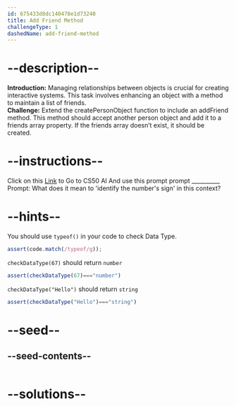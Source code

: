 ```yaml
---
id: 675433d8dc140478e1d73240
title: Add Friend Method
challengeType: 1
dashedName: add-friend-method
---
```


# --description--

**Introduction:**
Managing relationships between objects is crucial for creating interactive systems. This task involves enhancing an object with a method to maintain a list of friends.
<br>
**Challenge:**
Extend the createPersonObject function to include an addFriend method. This method should accept another person object and add it to a friends array property. If the friends array doesn’t exist, it should be created.

# --instructions--

Click on this <a href = "https://cs50.ai/chat">Link</a>  to Go to CS50 AI 
And use this prompt prompt __________
Prompt: What does it mean to 'identify the number's sign' in this context?

# --hints--

You should use `typeof()`  in your code to check Data Type.

```js
assert(code.match(/typeof/g));
```

`checkDataType(67)` should return `number`

```js
assert(checkDataType(67)==="number")
```

`checkDataType("Hello")` should return `string`

```js
assert(checkDataType("Hello")==="string")
```

# --seed--
## --seed-contents--

```js

```

# --solutions--

```js

```
